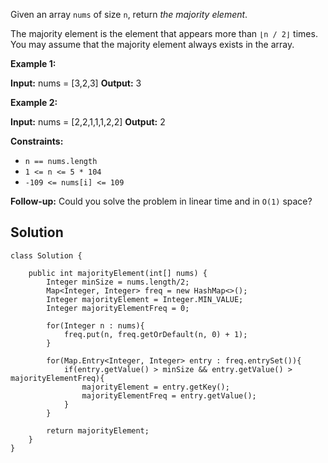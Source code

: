  Given an array `nums` of size `n`, return _the majority element_.

The majority element is the element that appears more than `⌊n / 2⌋` times. You may assume that the majority element always exists in the array.

**Example 1:**

**Input:** nums = [3,2,3]
**Output:** 3

**Example 2:**

**Input:** nums = [2,2,1,1,1,2,2]
**Output:** 2

**Constraints:**

- `n == nums.length`
- `1 <= n <= 5 * 104`
- `-109 <= nums[i] <= 109`

**Follow-up:** Could you solve the problem in linear time and in `O(1)` space?

## Solution
```
class Solution {

	public int majorityElement(int[] nums) {
		Integer minSize = nums.length/2;
		Map<Integer, Integer> freq = new HashMap<>();
		Integer majorityElement = Integer.MIN_VALUE;
		Integer majorityElementFreq = 0;

		for(Integer n : nums){
			freq.put(n, freq.getOrDefault(n, 0) + 1);
		}

		for(Map.Entry<Integer, Integer> entry : freq.entrySet()){
			if(entry.getValue() > minSize && entry.getValue() > majorityElementFreq){
				majorityElement = entry.getKey();
				majorityElementFreq = entry.getValue();
			}
		}
		
		return majorityElement;
	}
}
```